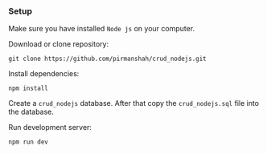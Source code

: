 ### Setup

Make sure you have installed `Node js` on your computer.

Download or clone repository:

```
git clone https://github.com/pirmanshah/crud_nodejs.git
```

Install dependencies:

```
npm install
```

Create a `crud_nodejs` database. After that copy the `crud_nodejs.sql` file into the database.

Run development server:

```
npm run dev
```



